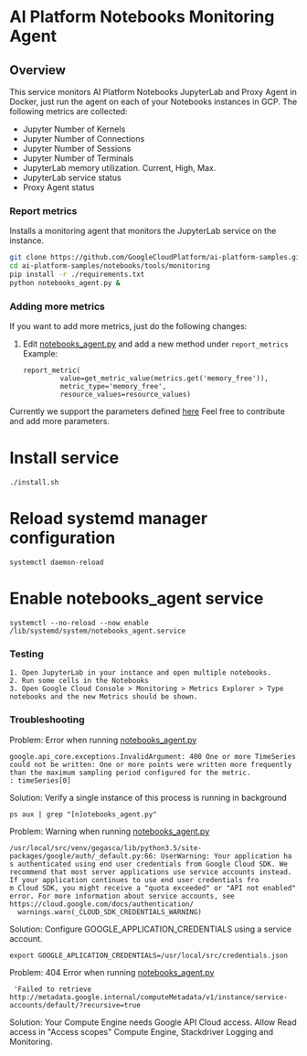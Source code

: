 # AI Platform Notebooks Monitoring Agent

## Overview

This service monitors AI Platform Notebooks JupyterLab and Proxy Agent in Docker, 
just run the agent on each of your Notebooks instances in GCP. The following metrics are collected:

- Jupyter Number of Kernels
- Jupyter Number of Connections
- Jupyter Number of Sessions
- Jupyter Number of Terminals
- JupyterLab memory utilization. Current, High, Max.
- JupyterLab service status
- Proxy Agent status


### Report metrics

Installs a monitoring agent that monitors the JupyterLab service on the instance.

```bash
git clone https://github.com/GoogleCloudPlatform/ai-platform-samples.git
cd ai-platform-samples/notebooks/tools/monitoring
pip install -r ./requirements.txt
python notebooks_agent.py &
```

### Adding more metrics

If you want to add more metrics, just do the following changes:


1. Edit [notebooks_agent.py](notebooks_agent.py) and add a new method under
   `report_metrics` Example:
   
   ```
   report_metric(
            value=get_metric_value(metrics.get('memory_free')),
            metric_type='memory_free',
            resource_values=resource_values)
   ```

Currently we support the parameters defined
[here](https://jupyter-server.readthedocs.io/_/downloads/en/latest/pdf/)
Feel free to contribute and add more parameters.

# Install service

```
./install.sh
```

# Reload systemd manager configuration

```
systemctl daemon-reload
```

# Enable notebooks_agent service

```
systemctl --no-reload --now enable /lib/systemd/system/notebooks_agent.service
```

### Testing


	1. Open JupyterLab in your instance and open multiple notebooks.
	2. Run some cells in the Notebooks
	3. Open Google Cloud Console > Monitoring > Metrics Explorer > Type notebooks and the new Metrics should be shown.

### Troubleshooting

Problem: Error when running [notebooks_agent.py](notebooks_agent.py)

```
google.api_core.exceptions.InvalidArgument: 400 One or more TimeSeries could not be written: One or more points were written more frequently than the maximum sampling period configured for the metric.
: timeSeries[0]
```

Solution:
Verify a single instance of this process is running in background

```
ps aux | grep "[n]otebooks_agent.py"
```

Problem: Warning when running
[notebooks_agent.py](notebooks_agent.py)

```
/usr/local/src/venv/gogasca/lib/python3.5/site-packages/google/auth/_default.py:66: UserWarning: Your application ha
s authenticated using end user credentials from Google Cloud SDK. We recommend that most server applications use service accounts instead. If your application continues to use end user credentials fro
m Cloud SDK, you might receive a "quota exceeded" or "API not enabled" error. For more information about service accounts, see https://cloud.google.com/docs/authentication/
  warnings.warn(_CLOUD_SDK_CREDENTIALS_WARNING)
```

Solution:
Configure GOOGLE_APPLICATION_CREDENTIALS using a service account.

```
export GOOGLE_APLICATION_CREDENTIALS=/usr/local/src/credentials.json
```

Problem: 404 Error when running
[notebooks_agent.py](notebooks_agent.py)

```
 'Failed to retrieve
http://metadata.google.internal/computeMetadata/v1/instance/service-accounts/default/?recursive=true
```

Solution: Your Compute Engine needs Google API Cloud access. Allow Read 
access in "Access scopes" Compute Engine, Stackdriver Logging and Monitoring.
